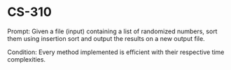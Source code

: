 # CS-310
Prompt: 
Given a file (input) containing a list of randomized numbers, sort them using insertion sort and output the results on a new output file. 

Condition: 
Every method implemented is efficient with their respective time complexities. 
